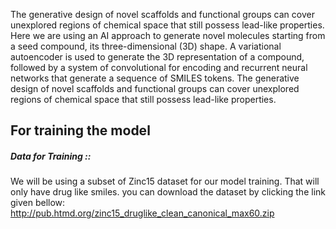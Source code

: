 The generative design of novel scaffolds and functional groups can cover unexplored regions of chemical space that still possess lead-like properties.
Here we are using an AI approach to generate novel molecules starting from a seed compound, its three-dimensional (3D) shape. A variational autoencoder is used to generate the 3D representation of a compound, followed by a system of convolutional for encoding and recurrent neural networks that generate a sequence of SMILES tokens. The generative design of novel scaffolds and functional groups can cover unexplored regions of chemical space that still possess lead-like properties.


## For training the model 
##### Data for Training ::

We will be using a subset of Zinc15 dataset for our model training. That will only have drug like smiles. you can download the dataset by clicking the link given bellow: http://pub.htmd.org/zinc15_druglike_clean_canonical_max60.zip
